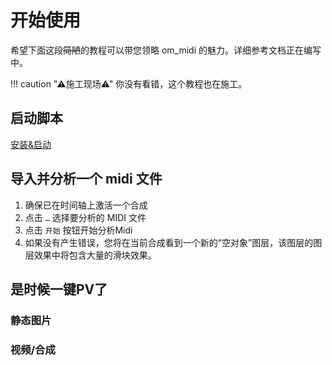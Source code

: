 # 开始使用

希望下面这段<s>简陋</s>的教程可以带您领略 om_midi 的魅力。详细参考文档正在编写中。

!!! caution "⚠施工现场⚠"
    你没有看错，这个教程也在施工。

## 启动脚本

[安装&启动](/install/#_3)

## 导入并分析一个 midi 文件

1. 确保已在时间轴上激活一个合成
2. 点击 `…` 选择要分析的 MIDI 文件
3. 点击 `开始` 按钮开始分析Midi
4. 如果没有产生错误，您将在当前合成看到一个新的“空对象”图层，该图层的图层效果中将包含大量的滑块效果。

## 是时候一键PV了

### 静态图片

### 视频/合成

